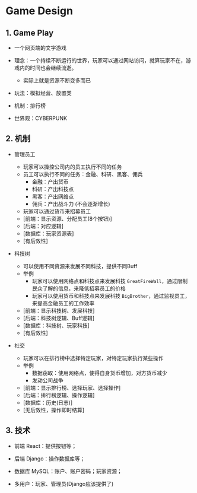 # Game Design

## 1. Game Play

- 一个网页端的文字游戏

- 理念：一个持续不断运行的世界，玩家可以通过网站访问，就算玩家不在，游戏内的时间也会继续流逝。
  - 实际上就是资源不断变多而已

- 玩法：模拟经营、放置类

- 机制：排行榜

- 世界观：CYBERPUNK

## 2. 机制

- 管理员工
  - 玩家可以操控公司内的员工执行不同的任务
  - 员工可以执行不同的任务：金融、科研、黑客、佣兵
    - 金融：产出货币
    - 科研：产出科技点
    - 黑客：产出网络点
    - 佣兵：产出战斗力 (不会逐渐增长)
  - 玩家可以通过货币来招募员工
  - [前端：显示资源、分配员工(8个按钮)]
  - [后端：对应逻辑]
  - [数据库：玩家资源表]
  - [有后效性]

- 科技树
  - 可以使用不同资源来发展不同科技，提供不同Buff
  - 举例
    - 玩家可以使用网络点和科技点来发展科技 `GreatFireWall`，通过限制民众了解的信息，来降低招募员工的价格
    - 玩家可以使用货币和科技点来发展科技 `BigBrother`，通过监视员工，来提高金融员工的工作效率
  - [前端：显示科技树、发展科技]
  - [后端：科技树逻辑、Buff逻辑]
  - [数据库：科技树、玩家科技]
  - [有后效性]

- 社交
  - 玩家可以在排行榜中选择特定玩家，对特定玩家执行某些操作
  - 举例
    - 数据窃取：使用网络点，使得自身货币增加，对方货币减少
    - 发动公司战争
  - [前端：显示排行榜、选择玩家、选择操作]
  - [后端：排行榜逻辑、操作逻辑]
  - [数据库：历史(日志)]
  - [无后效性，操作即时结算]

## 3. 技术

- 前端 React：提供按钮等；
- 后端 Django：操作数据库等；
- 数据库 MySQL：账户、账户密码；玩家资源；

- 多用户：玩家、管理员(Django应该提供了)
